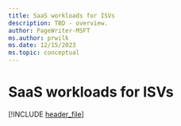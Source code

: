 ```yaml
---
title: SaaS workloads for ISVs
description: TBD - overview.
author: PageWriter-MSFT
ms.author: prwilk
ms.date: 12/15/2023
ms.topic: conceptual
---
```


# SaaS workloads for ISVs

[!INCLUDE [header_file](includes/temporary-warning.md)]
